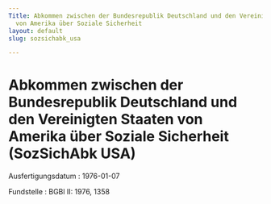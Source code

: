 ```yaml
---
Title: Abkommen zwischen der Bundesrepublik Deutschland und den Vereinigten Staaten
  von Amerika über Soziale Sicherheit
layout: default
slug: sozsichabk_usa

---
```


# Abkommen zwischen der Bundesrepublik Deutschland und den Vereinigten Staaten von Amerika über Soziale Sicherheit (SozSichAbk USA)

Ausfertigungsdatum
:   1976-01-07

Fundstelle
:   BGBl II: 1976, 1358

